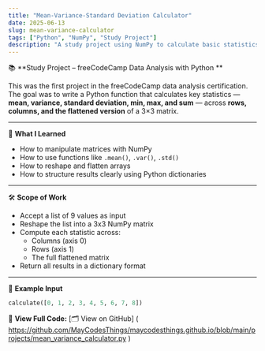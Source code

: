 ```yaml
---
title: "Mean-Variance-Standard Deviation Calculator"
date: 2025-06-13
slug: mean-variance-calculator
tags: ["Python", "NumPy", "Study Project"]
description: "A study project using NumPy to calculate basic statistics across a 3x3 matrix."
---
```


📚 **Study Project – freeCodeCamp Data Analysis with Python **

This was the first project in the freeCodeCamp data analysis certification. The goal was to write a Python function that calculates key statistics — **mean, variance, standard deviation, min, max, and sum** — across **rows, columns, and the flattened version** of a 3×3 matrix.

---

🧠 **What I Learned**
- How to manipulate matrices with NumPy  
- How to use functions like `.mean()`, `.var()`, `.std()`  
- How to reshape and flatten arrays  
- How to structure results clearly using Python dictionaries

---

🛠 **Scope of Work**
- Accept a list of 9 values as input  
- Reshape the list into a 3x3 NumPy matrix  
- Compute each statistic across:
  - Columns (axis 0)
  - Rows (axis 1)
  - The full flattened matrix  
- Return all results in a dictionary format

---

📌 **Example Input**
```python
calculate([0, 1, 2, 3, 4, 5, 6, 7, 8])
```

📎 **View Full Code:**
[🗂 View on GitHub] ( https://github.com/MayCodesThings/maycodesthings.github.io/blob/main/projects/mean_variance_calculator.py )  
